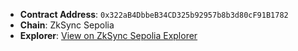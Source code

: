 - **Contract Address**: `0x322aB4DbbeB34CD325b92957b8b3d80cF91B1782`  
- **Chain**: ZkSync Sepolia  
- **Explorer**: [View on ZkSync Sepolia Explorer](https://sepolia.explorer.zksync.io/address/0x322aB4DbbeB34CD325b92957b8b3d80cF91B1782#contract)
